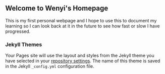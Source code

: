 ## Welcome to Wenyi's Homepage

This is my first personal webpage and I hope to use this to document my learning so I can look back at it in the future to see how fast or slow I have progressed. 


### Jekyll Themes

Your Pages site will use the layout and styles from the Jekyll theme you have selected in your [repository settings](https://github.com/wenyi-tay/wenyi-tay.github.io/settings). The name of this theme is saved in the Jekyll `_config.yml` configuration file.

